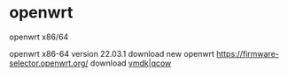 # openwrt
openwrt x86/64
 
 openwrt x86-64 version 22.03.1
 download new openwrt https://firmware-selector.openwrt.org/
 download [vmdk](https://github.com/DumplingMiku/openwrt/releases/download/v0.0.1/openwrt-22.03.1-x86-64.vmdk.zip)|[qcow](https://github.com/DumplingMiku/openwrt/releases/download/v0.0.1/openwrt-22.03.1-x86-64.qcow2.zip)
